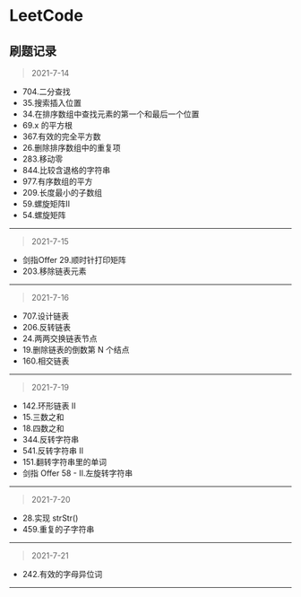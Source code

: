 # LeetCode

## 刷题记录
> 2021-7-14
* 704.二分查找
* 35.搜索插入位置
* 34.在排序数组中查找元素的第一个和最后一个位置
* 69.x 的平方根
* 367.有效的完全平方数
* 26.删除排序数组中的重复项
* 283.移动零
* 844.比较含退格的字符串
* 977.有序数组的平方
* 209.长度最小的子数组
* 59.螺旋矩阵II
* 54.螺旋矩阵
---
> 2021-7-15
* 剑指Offer 29.顺时针打印矩阵
* 203.移除链表元素
---
> 2021-7-16
* 707.设计链表
* 206.反转链表
* 24.两两交换链表节点
* 19.删除链表的倒数第 N 个结点
* 160.相交链表
---
> 2021-7-19
* 142.环形链表 II
* 15.三数之和
* 18.四数之和
* 344.反转字符串
* 541.反转字符串 II
* 151.翻转字符串里的单词
* 剑指 Offer 58 - II.左旋转字符串
---
> 2021-7-20
* 28.实现 strStr()
* 459.重复的子字符串
---
> 2021-7-21
* 242.有效的字母异位词
---

